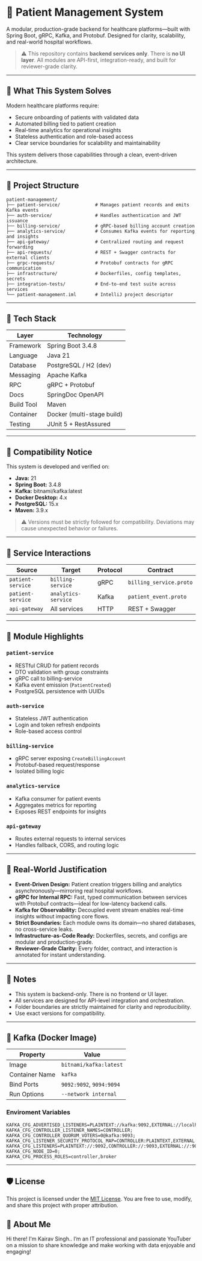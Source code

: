 # 🏥 Patient Management System
A modular, production-grade backend for healthcare platforms—built with Spring Boot, gRPC, Kafka, and Protobuf. Designed for clarity, scalability, and real-world hospital workflows.

> ⚠️ This repository contains **backend services only**. There is **no UI layer**. All modules are API-first, integration-ready, and built for reviewer-grade clarity.

---

## 🧠 What This System Solves

Modern healthcare platforms require:

- Secure onboarding of patients with validated data
- Automated billing tied to patient creation
- Real-time analytics for operational insights
- Stateless authentication and role-based access
- Clear service boundaries for scalability and maintainability

This system delivers those capabilities through a clean, event-driven architecture.

---

## 🧱 Project Structure

```
patient-management/
├── patient-service/             # Manages patient records and emits Kafka events
├── auth-service/                # Handles authentication and JWT issuance
├── billing-service/             # gRPC-based billing account creation
├── analytics-service/           # Consumes Kafka events for reporting and insights
├── api-gateway/                 # Centralized routing and request forwarding
├── api-requests/                # REST + Swagger contracts for external clients
├── grpc-requests/               # Protobuf contracts for gRPC communication
├── infrastructure/              # Dockerfiles, config templates, secrets
├── integration-tests/           # End-to-end test suite across services
└── patient-management.iml       # IntelliJ project descriptor
```

---

## 🧱 Tech Stack

| Layer        | Technology                          |
|--------------|--------------------------------------|
| Framework    | Spring Boot 3.4.8                    |
| Language     | Java 21                              |
| Database     | PostgreSQL / H2 (dev)                |
| Messaging    | Apache Kafka                         |
| RPC          | gRPC + Protobuf                      |
| Docs         | SpringDoc OpenAPI                    |
| Build Tool   | Maven                                |
| Container    | Docker (multi-stage build)           |
| Testing      | JUnit 5 + RestAssured                |

---

## 🧮 Compatibility Notice

This system is developed and verified on:

- **Java:** 21  
- **Spring Boot:** 3.4.8  
- **Kafka:** bitnami/kafka:latest  
- **Docker Desktop:** 4.x  
- **PostgreSQL:** 15.x  
- **Maven:** 3.9.x

>  ⚠️ Versions must be strictly followed for compatibility. Deviations may cause unexpected behavior or failures.
---

## 🔗 Service Interactions

| Source           | Target            | Protocol | Contract             |
|------------------|-------------------|----------|----------------------|
| `patient-service`| `billing-service` | gRPC     | `billing_service.proto` |
| `patient-service`| `analytics-service`| Kafka   | `patient_event.proto`   |
| `api-gateway`    | All services      | HTTP     | REST + Swagger       |

---

## 🧩 Module Highlights

### `patient-service`
- RESTful CRUD for patient records
- DTO validation with group constraints
- gRPC call to billing-service
- Kafka event emission (`PatientCreated`)
- PostgreSQL persistence with UUIDs

### `auth-service`
- Stateless JWT authentication
- Login and token refresh endpoints
- Role-based access control

### `billing-service`
- gRPC server exposing `CreateBillingAccount`
- Protobuf-based request/response
- Isolated billing logic

### `analytics-service`
- Kafka consumer for patient events
- Aggregates metrics for reporting
- Exposes REST endpoints for insights

### `api-gateway`
- Routes external requests to internal services
- Handles fallback, CORS, and routing logic

---

## 🧠 Real-World Justification

- **Event-Driven Design:** Patient creation triggers billing and analytics asynchronously—mirroring real hospital workflows.
- **gRPC for Internal RPC:** Fast, typed communication between services with Protobuf contracts—ideal for low-latency backend calls.
- **Kafka for Observability:** Decoupled event stream enables real-time insights without impacting core flows.
- **Strict Boundaries:** Each module owns its domain—no shared databases, no cross-service leaks.
- **Infrastructure-as-Code Ready:** Dockerfiles, secrets, and configs are modular and production-grade.
- **Reviewer-Grade Clarity:** Every folder, contract, and interaction is annotated for instant understanding.

---

## 📘 Notes

- This system is backend-only. There is no frontend or UI layer.
- All services are designed for API-level integration and orchestration.
- Folder boundaries are strictly maintained for clarity and reproducibility.
- Use exact versions for compatibility.

---

## 🐳 Kafka (Docker Image)

| Property         | Value                          |
|------------------|--------------------------------|
| Image            | `bitnami/kafka:latest`         |
| Container Name   | `kafka`                        |
| Bind Ports       | `9092:9092`, `9094:9094`       |
| Run Options      | `--network internal`           |

### Enviroment Variables
```
KAFKA_CFG_ADVERTISED_LISTENERS=PLAINTEXT://kafka:9092,EXTERNAL://localhost:9094;
KAFKA_CFG_CONTROLLER_LISTENER_NAMES=CONTROLLER;
KAFKA_CFG_CONTROLLER_QUORUM_VOTERS=0@kafka:9093;
KAFKA_CFG_LISTENER_SECURITY_PROTOCOL_MAP=CONTROLLER:PLAINTEXT,EXTERNAL:PLAINTEXT,PLAINTEXT:PLAINTEXT;
KAFKA_CFG_LISTENERS=PLAINTEXT://:9092,CONTROLLER://:9093,EXTERNAL://:9094;
KAFKA_CFG_NODE_ID=0;
KAFKA_CFG_PROCESS_ROLES=controller,broker
```

---

## 🛡️ License

This project is licensed under the [MIT License](LICENSE). You are free to use, modify, and share this project with proper attribution.

## 🌟 About Me

Hi there! I'm Kairav Singh.. I’m an IT professional and passionate YouTuber on a mission to share knowledge and make working with data enjoyable and engaging!
